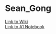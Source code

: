 # Sean_Gong
[Link to Wiki](https://github.com/bcb420-2020/student_sgong101/wiki) <br>
[Link to A1 Notebook](https://github.com/bcb420-2022/Sean_Gong/blob/main/A1.html)
